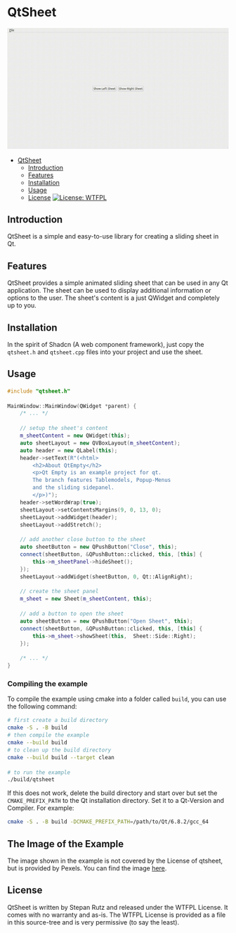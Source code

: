 
# QtSheet

![QtSheet Example](public/cast_qtsheet.gif)

- [QtSheet](#qtsheet)
  - [Introduction](#introduction)
  - [Features](#features)
  - [Installation](#installation)
  - [Usage](#usage)
  - [License](#license)
[![License: WTFPL](https://img.shields.io/badge/License-WTFPL-blue.svg)](http://www.wtfpl.net/about/)

## Introduction

QtSheet is a simple and easy-to-use library for creating a sliding sheet in Qt.

## Features

QtSheet provides a simple animated sliding sheet that can be used in any Qt application. The sheet can be used to display additional information or options to the user. The sheet's content is a just QWidget and completely up to you.

## Installation

In the spirit of Shadcn (A web component framework), just copy the ```qtsheet.h``` and ```qtsheet.cpp``` files into your project and use the sheet.

## Usage

```cpp
#include "qtsheet.h"

MainWindow::MainWindow(QWidget *parent) {
    /* ... */

    // setup the sheet's content
    m_sheetContent = new QWidget(this);
    auto sheetLayout = new QVBoxLayout(m_sheetContent);
    auto header = new QLabel(this);
    header->setText(R"(<html>
        <h2>About QtEmpty</h2>
        <p>Qt Empty is an example project for qt.
        The branch features Tablemodels, Popup-Menus
        and the sliding sidepanel.
        </p>)");
    header->setWordWrap(true);
    sheetLayout->setContentsMargins(9, 0, 13, 0);
    sheetLayout->addWidget(header);
    sheetLayout->addStretch();

    // add another close button to the sheet
    auto sheetButton = new QPushButton("Close", this);
    connect(sheetButton, &QPushButton::clicked, this, [this] {
        this->m_sheetPanel->hideSheet();
    });
    sheetLayout->addWidget(sheetButton, 0, Qt::AlignRight);

    // create the sheet panel
    m_sheet = new Sheet(m_sheetContent, this);

    // add a button to open the sheet
    auto sheetButton = new QPushButton("Open Sheet", this);
    connect(sheetButton, &QPushButton::clicked, this, [this] {
        this->m_sheet->showSheet(this,  Sheet::Side::Right);
    });    

    /* ... */
}
```

### Compiling the example

To compile the example using cmake into a folder called `build`, you can use the following command:

```bash
# first create a build directory
cmake -S . -B build
# then compile the example
cmake --build build
# to clean up the build directory
cmake --build build --target clean

# to run the example
./build/qtsheet
```

If this does not work, delete the build directory and start over but set the `CMAKE_PREFIX_PATH` to the Qt installation directory. Set it to a Qt-Version and Compiler. For example:

```bash
cmake -S . -B build -DCMAKE_PREFIX_PATH=/path/to/Qt/6.8.2/gcc_64
```

## The Image of the Example

The image shown in the example is not covered by the License of qtsheet, but is provided by Pexels. You can find the image [here](https://www.pexels.com/photo/white-printer-paper-590011/).


## License

QtSheet is written by Stepan Rutz and released under the WTFPL License. It comes with no warranty and as-is.
The WTFPL License is provided as a file in this source-tree and is very permissive (to say the least).

